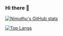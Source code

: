 ### Hi there 👋

<!--
**NimuthuWijerathne/NimuthuWijerathne** is a ✨ _special_ ✨ repository because its `README.md` (this file) appears on your GitHub profile.

Here are some ideas to get you started:

- 🔭 I’m currently working on ...
- 🌱 I’m currently learning ...
- 👯 I’m looking to collaborate on ...
- 🤔 I’m looking for help with ...
- 💬 Ask me about ...
- 📫 How to reach me: ...
- 😄 Pronouns: ...
- ⚡ Fun fact: ...
-->

[![Nimuthu's GitHub stats](https://github-readme-stats.vercel.app/api?username=NimuthuWijerathne&show_icons=true&theme=onedark)](https://github.com/anuraghazra/github-readme-stats)

[![Top Langs](https://github-readme-stats.vercel.app/api/top-langs/?username=NimuthuWijerathne&size_weight=0.5&count_weight=0.5)](https://github.com/anuraghazra/github-readme-stats)
